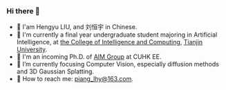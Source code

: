 ### Hi there 👋

  - 👋 I'am Hengyu LIU, and 刘恒宇 in Chinese.
  - 🏫 I'm currently a final year undergraduate student majoring in Artificial Intelligence, at [the College of Intelligence and Computing](https://cic.tju.edu.cn/), [Tianjin University](https://www.tju.edu.cn/).
  - 💼 I'm an incoming Ph.D. of [AIM Group](https://www.ee.cuhk.edu.hk/~yxyuan/index.htm) at CUHK EE.
  - 🌱 I’m currently focusing Computer Vision, especially diffusion methods and 3D Gaussian Splatting.
  - 📮 How to reach me: piang_lhy@163.com.

